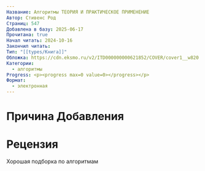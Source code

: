 ```yaml
---
Название: Алгоритмы ТЕОРИЯ И ПРАКТИЧЕСКОЕ ПРИМЕНЕНИЕ
Автор: Стивенс Род
Страниц: 547
Добавлена в базу: 2025-06-17
Прочитана: true
Начал читать: 2024-10-16
Закончил читать: 
Тип: "[[types/Книга]]"
Обложка: https://cdn.eksmo.ru/v2/ITD000000000621852/COVER/cover1__w820.jpg
Категории:
  - алгоритмы
Progress: <p><progress max=0 value=0></progress></p>
Формат:
  - электронная
---
```

# Причина Добавления


# Рецензия
Хорошая подборка по алгоритмам